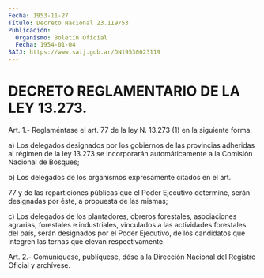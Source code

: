 ```yaml
---
Fecha: 1953-11-27
Título: Decreto Nacional 23.119/53
Publicación:
  Organismo: Boletín Oficial
  Fecha: 1954-01-04
SAIJ: https://www.saij.gob.ar/DN19530023119
---
```

# DECRETO REGLAMENTARIO DE LA LEY 13.273.

<a id="1"></a>
Art. 1.- Reglaméntase el art. 77 de la ley N. 13.273 (1) en la siguiente forma:

a) Los  delegados  designados  por  los gobiernos de las provincias adheridas al régimen de la ley 13.273 se incorporarán automáticamente a la Comisión Nacional de Bosques;

b) Los delegados de los organismos expresamente  citados en el art.

77   y  de  las  reparticiones  públicas  que  el  Poder  Ejecutivo determine,  serán  designadas  por éste, a propuesta de las mismas;

c)  Los  delegados  de  los  plantadores,    obreros    forestales, asociaciones agrarias, forestales e industriales, vinculados  a las actividades  forestales  del  país,  serán  designados por el Poder Ejecutivo,  de los candidatos que integren las  ternas  que  elevan respectivamente.

<a id="2"></a>
Art. 2.- Comuníquese, publíquese, dése a la Dirección Nacional del Registro Oficial y archívese.